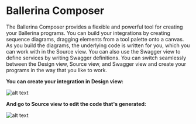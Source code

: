 # Ballerina Composer

The Ballerina Composer provides a flexible and powerful tool for creating your Ballerina programs. You can build your integrations by creating sequence diagrams, dragging elements from a tool palette onto a canvas. As you build the diagrams, the underlying code is written for you, which you can work with in the Source view. You can also use the Swagger view to define services by writing Swagger definitions. You can switch seamlessly between the Design view, Source view, and Swagger view and create your programs in the way that you like to work. 

**You can create your integration in Design view:**

![alt text](images/EchoDesign.png "Design view")


**And go to Source view to edit the code that's generated:**

![alt text](images/EchoSource.png "Source view")
